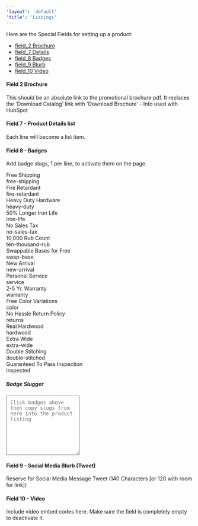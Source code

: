 ```yaml
---
'layout': 'default'
'title': 'Listings'
---
```


Here are the Special Fields for setting up a product:

* [field_2 Brochure](#brochure)
* [field_7 Details](#details)
* [field_8 Badges](#badge)
* [field_9 Blurb](#blurb)
* [field_10 Video](#video)

#### <a name="brochure"></a>Field 2 Brochure

This should be an absolute link to the promotional brochure pdf. It replaces the 'Download Catalog' link with 'Download Brochure' - Info used with HubSpot

#### <a name="details"></a>Field 7 - Product Details list

Each line will become a list item.

#### <a name="badge"></a>Field 8 - Badges

Add badge slugs, 1 per line, to activate them on the page.


<div class="badge badge-free-shipping">
	<i></i>
	<div class="badge-text">
		Free Shipping
	</div>
</div>
<div class="badge">free-shipping</div>
<div class="badge badge-fire-retardant">
	<i></i>
	<div class="badge-text">
		Fire Retardant
	</div>
</div>
<div class="badge">fire-retardant</div>
<div class="badge badge-heavy-duty">
	<i></i>
	<div class="badge-text">
		Heavy Duty Hardware
	</div>
</div>
<div class="badge">heavy-duty</div>
<div class="badge badge-iron-life">
	<i></i>
	<div class="badge-text">
		50% Longer Iron Life
	</div>
</div>
<div class="badge">iron-life</div>

<div class="badge badge-no-sales-tax">
	<i></i>
	<div class="badge-text">
		No Sales Tax
	</div>
</div>
<div class="badge">no-sales-tax</div>
<div class="badge badge-ten-thousand-rub">
	<i></i>
	<div class="badge-text">
		10,000 Rub Count
	</div>
</div>
<div class="badge">ten-thousand-rub</div>
<div class="badge badge-swap-base">
	<i></i>
	<div class="badge-text">
		Swappable Bases for Free
	</div>
</div>
<div class="badge">swap-base</div>
<div class="badge badge-new-arrival">
	<i></i>
	<div class="badge-text">
		New Arrival
	</div>
</div>
<div class="badge">new-arrival</div>

<div class="badge badge-service">
	<i></i>
	<div class="badge-text">
		Personal Service
	</div>
</div>
<div class="badge">service</div>
<div class="badge badge-warranty">
	<i></i>
	<div class="badge-text">
		2-5 Yr. Warranty
	</div>
</div>
<div class="badge">warranty</div>
<div class="badge badge-color">
	<i></i>
	<div class="badge-text">
		Free Color Variations
	</div>
</div>
<div class="badge">color</div>
<div class="badge badge-returns">
	<i></i>
	<div class="badge-text">
		No Hassle Return Policy
	</div>
</div>
<div class="badge">returns</div>

<div class="badge badge-hardwood">
	<i></i>
	<div class="badge-text">
		Real Hardwood
	</div>
</div>
<div class="badge">hardwood</div>
<div class="badge badge-extra-wide">
	<i></i>
	<div class="badge-text">
		Extra Wide
	</div>
</div>
<div class="badge">extra-wide</div>
<div class="badge badge-double-stitched">
	<i></i>
	<div class="badge-text">
		Double Stitching
	</div>
</div>
<div class="badge">double-stitched</div>
<div class="badge badge-inspected">
	<i></i>
	<div class="badge-text">
		Guaranteed To Pass Inspection
	</div>
</div>
<div class="badge">inspected</div>

<div style="clear:both"></div>

##### Badge Slugger

<textarea id="badges" style="height:160px; padding: 10px" placeholder="Click badges above then copy slugs from here into the product listing"></textarea>

#### <a name="blurb"></a>Field 9 - Social Media Blurb (Tweet)

Reserve for Social Media Message Tweet (140 Characters [or 120 with room for link])

#### <a name="video"></a>Field 10 - Video

Include video embed codes here. Make sure the field is completely empty to deactivate it.
